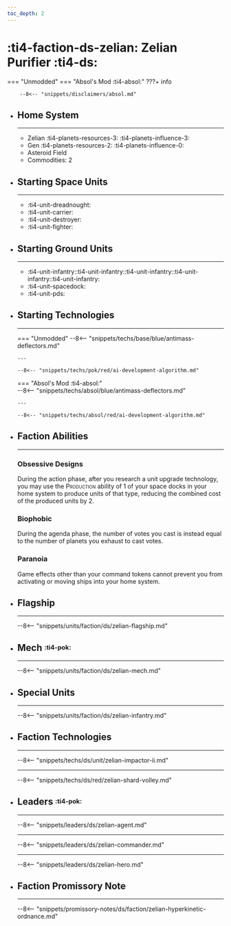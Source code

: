 ```yaml
---
toc_depth: 2
---
```


# :ti4-faction-ds-zelian: Zelian Purifier :ti4-ds:
=== "Unmodded"
=== "Absol's Mod :ti4-absol:" 
    ???+ info

        --8<-- "snippets/disclaimers/absol.md"

<div class="grid cards" markdown>

-   ## __Home System__

    ---

    * Zelian :ti4-planets-resources-3: :ti4-planets-influence-3:
    * Gen :ti4-planets-resources-2: :ti4-planets-influence-0:
    * Asteroid Field
    * Commodities: 2

</div>

<div class="grid cards" markdown>

-   ## __Starting Space Units__

    ---

    * :ti4-unit-dreadnought:
    * :ti4-unit-carrier:
    * :ti4-unit-destroyer:
    * :ti4-unit-fighter:

-   ## __Starting Ground Units__

    ---

    * :ti4-unit-infantry::ti4-unit-infantry::ti4-unit-infantry::ti4-unit-infantry::ti4-unit-infantry:
    * :ti4-unit-spacedock:
    * :ti4-unit-pds:

-   ## __Starting Technologies__

    ---
    === "Unmodded"
        --8<-- "snippets/techs/base/blue/antimass-deflectors.md"

        ---

        --8<-- "snippets/techs/pok/red/ai-development-algorithm.md"

    === "Absol's Mod :ti4-absol:"  
        --8<-- "snippets/techs/absol/blue/antimass-deflectors.md"

        ---

        --8<-- "snippets/techs/absol/red/ai-development-algorithm.md"

-   ## __Faction Abilities__

    ---
    ### **Obsessive Designs**
    
    During the action phase, after you research a unit upgrade technology, you may use the <span style="font-variant:small-caps;">Production</span> ability of 1 of your space docks in your home system to produce units of that type, reducing the combined cost of the produced units by 2.

    ### **Biophobic**
    
    During the agenda phase, the number of votes you cast is instead equal to the number of planets you exhaust to cast votes.

    ### **Paranoia**
    
    Game effects other than your command tokens cannot prevent you from activating or moving ships into your home system.

-   ## __Flagship__

    ---
    --8<-- "snippets/units/faction/ds/zelian-flagship.md"

-   ## __Mech__ <sup><sub>:ti4-pok:</sub></sup>

    ---
    --8<-- "snippets/units/faction/ds/zelian-mech.md"

-   ## __Special Units__

    ---
    --8<-- "snippets/units/faction/ds/zelian-infantry.md"

</div>

<div class="grid cards" markdown>

-   ## __Faction Technologies__

    ---

    --8<-- "snippets/techs/ds/unit/zelian-impactor-ii.md"

    ---

    --8<-- "snippets/techs/ds/red/zelian-shard-volley.md"


-   ## __Leaders__ <sup><sub>:ti4-pok:</sub></sup>

    ---
    
    --8<-- "snippets/leaders/ds/zelian-agent.md"

    ---

    --8<-- "snippets/leaders/ds/zelian-commander.md"

    ---

    --8<-- "snippets/leaders/ds/zelian-hero.md"

-   ## __Faction Promissory Note__

    ---
    --8<-- "snippets/promissory-notes/ds/faction/zelian-hyperkinetic-ordnance.md"

</div>
